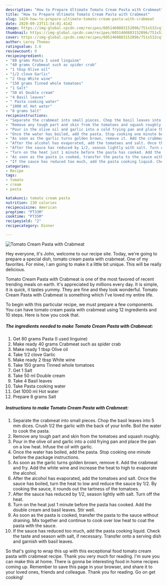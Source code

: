 ```yaml
---
description: "How to Prepare Ultimate Tomato Cream Pasta with Crabmeat"
title: "How to Prepare Ultimate Tomato Cream Pasta with Crabmeat"
slug: 1429-how-to-prepare-ultimate-tomato-cream-pasta-with-crabmeat
date: 2020-09-23T11:54:01.414Z
image: https://img-global.cpcdn.com/recipes/6051460883152896/751x532cq70/tomato-cream-pasta-with-crabmeat-recipe-main-photo.jpg
thumbnail: https://img-global.cpcdn.com/recipes/6051460883152896/751x532cq70/tomato-cream-pasta-with-crabmeat-recipe-main-photo.jpg
cover: https://img-global.cpcdn.com/recipes/6051460883152896/751x532cq70/tomato-cream-pasta-with-crabmeat-recipe-main-photo.jpg
author: Leroy Thomas
ratingvalue: 3.6
reviewcount: 9
recipeingredient:
- "80 grams Pasta I used linguine"
- "40 grams Crabmeat such as spider crab"
- "1 tbsp Olive oil"
- "1/2 clove Garlic"
- "2 tbsp White wine"
- "150 grams Tinned whole tomatoes"
- "1 Salt"
- "50 ml Double cream"
- "4 Basil leaves"
- " Pasta cooking water"
- "1000 ml Hot water"
- "8 grams Salt"
recipeinstructions:
- "Separate the crabmeat into small pieces. Chop the basil leaves into 5 mm dices. Crush 1/2 the garlic with the back of your knife. Boil the water to cook the pasta."
- "Remove any tough part and skin from the tomatoes and squash roughly."
- "Pour in the olive oil and garlic into a cold frying pan and place the pan on a low heat. Infuse the oil with garlic."
- "Once the water has boiled, add the pasta. Stop cooking one minute before the package instructions."
- "As soon as the garlic turns golden brown, remove it. Add the crabmeat and fry. Add the white wine and increase the heat to high to evaporate the alcohol."
- "After the alcohol has evaporated, add the tomatoes and salt. Once the sauce has boiled, turn the heat to low and reduce the sauce by 1/2. By cooking the sauce, it rounds out the tartness of the tomatoes."
- "After the sauce has reduced by 1/2, season lightly with salt. Turn off the heat."
- "Turn on the heat just 1 minute before the pasta has cooked. Add the double cream and basil leaves. Stir well."
- "As soon as the pasta is cooked, transfer the pasta to the sauce without draining. Mix together and continue to cook over low heat to coat the pasta with the sauce."
- "If the sauce has reduced too much, add the pasta cooking liquid. Check the taste and season with salt, if necessary. Transfer onto a serving dish and garnish with basil leaves."
categories:
- Recipe
tags:
- tomato
- cream
- pasta

katakunci: tomato cream pasta 
nutrition: 230 calories
recipecuisine: American
preptime: "PT33M"
cooktime: "PT35M"
recipeyield: "2"
recipecategory: Dinner

---
```



![Tomato Cream Pasta with Crabmeat](https://img-global.cpcdn.com/recipes/6051460883152896/751x532cq70/tomato-cream-pasta-with-crabmeat-recipe-main-photo.jpg)

Hey everyone, it's John, welcome to our recipe site. Today, we're going to prepare a special dish, tomato cream pasta with crabmeat. One of my favorites. For mine, I am going to make it a little bit unique. This will be really delicious.



Tomato Cream Pasta with Crabmeat is one of the most favored of recent trending meals on earth. It's appreciated by millions every day. It is simple, it is quick, it tastes yummy. They are fine and they look wonderful. Tomato Cream Pasta with Crabmeat is something which I've loved my entire life.


To begin with this particular recipe, we must prepare a few components. You can have tomato cream pasta with crabmeat using 12 ingredients and 10 steps. Here is how you cook that.

<!--inarticleads1-->

##### The ingredients needed to make Tomato Cream Pasta with Crabmeat:

1. Get 80 grams Pasta (I used linguine)
1. Make ready 40 grams Crabmeat such as spider crab
1. Make ready 1 tbsp Olive oil
1. Take 1/2 clove Garlic
1. Make ready 2 tbsp White wine
1. Take 150 grams Tinned whole tomatoes
1. Get 1 Salt
1. Take 50 ml Double cream
1. Take 4 Basil leaves
1. Take  Pasta cooking water
1. Get 1000 ml Hot water
1. Prepare 8 grams Salt




<!--inarticleads2-->

##### Instructions to make Tomato Cream Pasta with Crabmeat:

1. Separate the crabmeat into small pieces. Chop the basil leaves into 5 mm dices. Crush 1/2 the garlic with the back of your knife. Boil the water to cook the pasta.
1. Remove any tough part and skin from the tomatoes and squash roughly.
1. Pour in the olive oil and garlic into a cold frying pan and place the pan on a low heat. Infuse the oil with garlic.
1. Once the water has boiled, add the pasta. Stop cooking one minute before the package instructions.
1. As soon as the garlic turns golden brown, remove it. Add the crabmeat and fry. Add the white wine and increase the heat to high to evaporate the alcohol.
1. After the alcohol has evaporated, add the tomatoes and salt. Once the sauce has boiled, turn the heat to low and reduce the sauce by 1/2. By cooking the sauce, it rounds out the tartness of the tomatoes.
1. After the sauce has reduced by 1/2, season lightly with salt. Turn off the heat.
1. Turn on the heat just 1 minute before the pasta has cooked. Add the double cream and basil leaves. Stir well.
1. As soon as the pasta is cooked, transfer the pasta to the sauce without draining. Mix together and continue to cook over low heat to coat the pasta with the sauce.
1. If the sauce has reduced too much, add the pasta cooking liquid. Check the taste and season with salt, if necessary. Transfer onto a serving dish and garnish with basil leaves.




So that's going to wrap this up with this exceptional food tomato cream pasta with crabmeat recipe. Thank you very much for reading. I'm sure you can make this at home. There is gonna be interesting food in home recipes coming up. Remember to save this page in your browser, and share it to your loved ones, friends and colleague. Thank you for reading. Go on get cooking!
